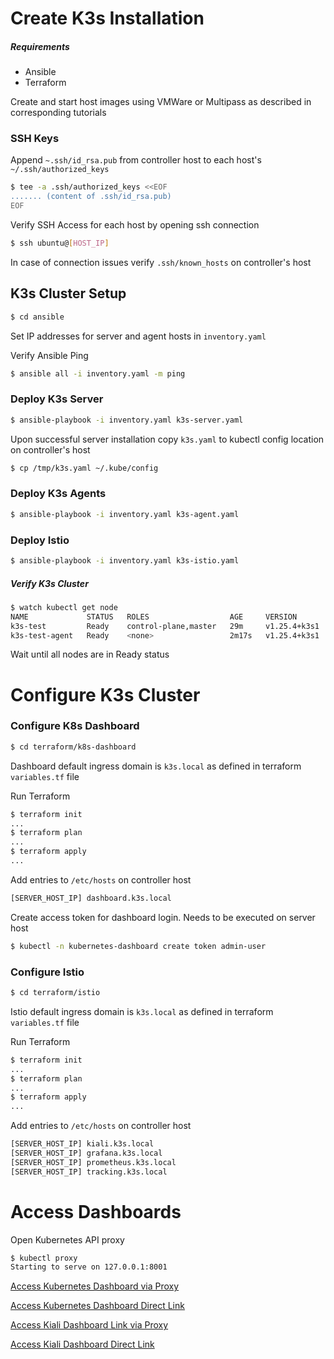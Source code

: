 # Create K3s Installation

##### Requirements

- Ansible
- Terraform

Create and start host images using VMWare or Multipass as described in corresponding tutorials

### SSH Keys
Append `~.ssh/id_rsa.pub` from controller host to each host's `~/.ssh/authorized_keys`

```bash
$ tee -a .ssh/authorized_keys <<EOF
....... (content of .ssh/id_rsa.pub)
EOF
```

Verify SSH Access for each host by opening ssh connection
```bash
$ ssh ubuntu@[HOST_IP]
```

In case of connection issues verify `.ssh/known_hosts` on controller's host

## K3s Cluster Setup

```bash
$ cd ansible
```

Set IP addresses for server and agent hosts in `inventory.yaml`

Verify Ansible Ping

```bash
$ ansible all -i inventory.yaml -m ping
```

### Deploy K3s Server

```bash
$ ansible-playbook -i inventory.yaml k3s-server.yaml
```

Upon successful server installation copy `k3s.yaml` to kubectl config location on controller's host
```bash
$ cp /tmp/k3s.yaml ~/.kube/config
```
### Deploy K3s Agents

```bash
$ ansible-playbook -i inventory.yaml k3s-agent.yaml
```

### Deploy Istio

```bash
$ ansible-playbook -i inventory.yaml k3s-istio.yaml
```

##### Verify K3s Cluster

```bash
$ watch kubectl get node
NAME             STATUS   ROLES                  AGE     VERSION
k3s-test         Ready    control-plane,master   29m     v1.25.4+k3s1
k3s-test-agent   Ready    <none>                 2m17s   v1.25.4+k3s1
```
Wait until all nodes are in Ready status

# Configure K3s Cluster

### Configure K8s Dashboard
```bash
$ cd terraform/k8s-dashboard
```
Dashboard default ingress domain is `k3s.local` as defined in terraform `variables.tf` file

Run Terraform
```bash
$ terraform init
...
$ terraform plan
...
$ terraform apply
...
```

Add entries to `/etc/hosts` on controller host
```bash
[SERVER_HOST_IP] dashboard.k3s.local
```

Create access token for dashboard login. Needs to be executed on server host

```bash
$ kubectl -n kubernetes-dashboard create token admin-user
```

### Configure Istio

```bash
$ cd terraform/istio
```

Istio default ingress domain is `k3s.local` as defined in terraform `variables.tf` file

Run Terraform
```bash
$ terraform init
...
$ terraform plan
...
$ terraform apply
...
```

Add entries to `/etc/hosts` on controller host
```bash
[SERVER_HOST_IP] kiali.k3s.local
[SERVER_HOST_IP] grafana.k3s.local
[SERVER_HOST_IP] prometheus.k3s.local
[SERVER_HOST_IP] tracking.k3s.local
```
# Access Dashboards

Open Kubernetes API proxy

```bash
$ kubectl proxy
Starting to serve on 127.0.0.1:8001
```
[Access Kubernetes Dashboard via Proxy](http://localhost:8001/api/v1/namespaces/kubernetes-dashboard/services/https:kubernetes-dashboard:/proxy/#!/login)

[Access Kubernetes Dashboard Direct Link](https://dashboard.k3s.local)

[Access Kiali Dashboard Link via Proxy](http://localhost:8001/api/v1/namespaces/istio-system/services/kiali:20001/proxy/kiali)

[Access Kiali Dashboard Direct Link](https://kiali.k3s.local)